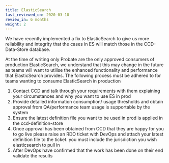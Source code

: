 ```yaml
---
title: ElasticSearch
last_reviewed_on: 2020-03-18
review_in: 6 months
weight: 2
---
```


We have recently implemented a fix to ElasticSearch to give us more reliability and integrity that the cases in ES will match those in the CCD-Data-Store database.



At the time of writing only Probate are the only approved consumers of production ElasticSearch, we understand that this may change in the future as teams will want to utilise the enhanced functionality and performance that ElasticSearch provides. The following process must be adhered to for teams wanting to consume ElasticSearch in production



1. Contact CCD and talk through your requirements with them explaining your circumstances and why you want to use ES in prod
2. Provide detailed information consumption/ usage thresholds and obtain approval from QA/performance team usage is supportable by the system
3. Ensure the latest definition file you want to be used in prod is applied in the ccd-definition-store
4. Once approval has been obtained from CCD that they are happy for you to go live please raise an RDO ticket with DevOps and attach your latest definition file to the ticket. you must include the jurisdiction you wish elasticsearch to pull in
5. After DevOps have confirmed that the work has been done on their end validate the results